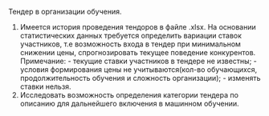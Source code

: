   Тендер в организации обучения.
  1. Имеется история проведения тендоров в файле .xlsx. На основании статистических данных требуется определить вариации ставок участников, т.е возможность входа в тендер при минимальном снижении цены, спрогнозировать текущее поведение конкурентов. 
  Примечание:
    - текущие ставки участников в тендере не известны;
    - условия формирования цены не учитываются(кол-во обучающихся, продолжительность обучения и сложность организации);
    - изменять ставки нельзя.
  2. Исследовать возможность определения категории тендера по описанию для дальнейшего включения в машинном обучении.

